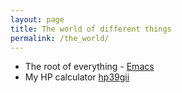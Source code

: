 ```yaml
---
layout: page
title: The world of different things
permalink: /the_world/
---
```

- The root of everything - [Emacs](/the_world/emacs)
- My HP calculator [hp39gii](/the_world/hp39gii)


